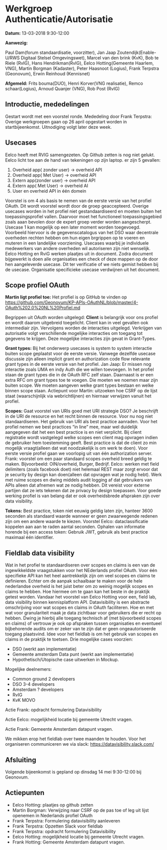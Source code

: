 # Werkgroep Authenticatie/Autorisatie

**Datum:** 13-03-2018 9:30-12:00

**Aanwezig:** 

Paul Dam(forum standaardisatie, voorzitter), Jan Jaap Zoutendijk(Enable-U/RWS Digitaal Stelsel Omgevingswet), Marcel van den brink (KvK), Bob te Riele (RvIG), Hans Hendrikman(RvIG), Eelco Hotting(Gemeente Haarlem, VNG), Martin Borgman (Kadaster), Peter Haasnoot (Logius), Frank Terpstra (Geonovum), Erwin Reinhoud (Kennisnet)

**Afgemeld:** Frits bouma(DUO), Henri Korver(VNG realisatie), Remco schaar(Logius), Arnoud Quanjer (VNG), Rob Post (RvIG)
##	Introductie, mededelingen

Gestart wordt met een voorstel ronde. Mededeling door Frank Terpstra: Overige werkgroepen gaan op 26 april opgestart worden in startbijeenkomst. Uitnodiging volgt later deze week.

## Usecases 

Eelco heeft met RVIG samengezeten. Op Github zetten is nog niet gelukt. Eelco licht toe aan de hand van tekeningen op zijn laptop.
er zijn 5 gevallen:
1.	Overheid app( zonder user) -> overheid API
2.	Overheid app( Met User) -> overheid API
3.	Extern app(zonder user)  -> overheid API
4.	Extern app( Met User) -> overheid AI
5.	User  en overheid API in één domein

Voorstel is om 4 als basis te nemen van de eerste versie van het profiel OAuth. Dit wordt voorstel wordt door de groep geaccepteerd. Overige usecases worden in het profiel niet gestandaardiseerd en moeten buiten het toepassingsprofiel vallen. Daarvoor moet het functioneel toepassingsgebied zoals aaan bevolen door de expert groep verder worden aangescherpt.
Usecase 1 kan mogelijk op een later moment worden toegevoegd. Voorbeeld hiervoor is de gegevenscatalogus van het DSO waar decentrale overheden rechten hebben om hun eigen brgrippen op te voeren en muteren in een landelijke voorziening.
Usecases waarbij je individuele medewerkers van andere overheden wil autoriseren zijn niet wenselijk.
Eelco Hotting en RviG werken plaatjes uit in document. Zodra document bijgewerkt is doen alle organisaties een check of deze mappen op de door hen aangeleverde usecase. Dit ter verificatie of we niets gemist hebben bij de usecase. Organisatie specificieke usecase verdwijnen uit het document.

## Scope profiel OAuth
**Martin ligt profiel toe:**
Het profiel is op GitHub te vinden op https://github.com/Geonovum/KP-APIs-OAuthNL/blob/master/4-OAuth%202.0%20NL%20Profiel.md

Begrippen uit OAuth worden uitgelegd:
**Client** is belangrijk voor ons profiel en wordt daarom uitgebreid toegelicht. Client kan in veel gevallen ook intermediair zijn.
Vervolgens worden de interacties uitgelegd. 
Verkrijgen van autorisatie volgt verschillende mogelijke interacties om toegang tot gegevens te krijgen. Deze mogelijke interacties zijn gevat in Grant-Types.

**Grant types:**
Bij het onderwerp usecases is system to system interactie buiten scope geplaatst voor de eerste versie. Vanwege dezelfde usecase discussie zijn alleen implicit grant en authorization code flow relevante grant types in de eerste versie van het profiel.
Jan Jaap: Er missen nog interactie zoals UMA en indy Auth die we willen toevoegen. In het profiel staan de grant types die in de OAuth RFC zelf staan. Daarnaast is er een extra RFC om grant types toe te voegen. Die moeten we noemen maar zijn buiten scope.
We moeten aangeven welke grant types bestaan en welke binnen scope staan.
Actiepunt voor Martin: uitzoeken hoe CSRF op de lijst staat (waarschijnlijk via webrichtlijnen) en hiernaar verwijzen vanuit het profiel.

**Scopes:**
Gaat voorstel van URIs goed met URI strategie DSO? 
Je beschrijft in de URI de resource en het recht binnen de resource.
Voor nu nog niet standaardiseren. Het gebruik van URI als best practice aanraden.
Voor het profiel nemen we best practices “in line” mee, maar wel duidelijk aangegeven dat het een best practice is en niet verplicht.
Bij client registratie wordt vastgelegd welke scopes een client mag opvragen indien de gebruiker hem toestemming geeft. Best practice is dat de client zo min mogelijk vraagt(alleen dat wat noodzakelijk is om werk te doen).
Voor eerste versie profiel gaan we voorlopig uit van één authorization server.
Frank: voorstel om een paar standaard scopes overheid breed geldig te maken. Bijvoorbeeld: OIN/overheid, Burger, Bedrijf.
Eelco: werken met field delimiters (zoals facebook doet) niet helemaal REST maar zorgt ervoor dat je security by design kan doen(alleen dat opvragen wat je nodig hebt). Werk met ruime scopes en dwing middels audit logging af dat gebruikers van APIs alleen dat afnemen wat ze nodig hebben. Dit vereist voor externe partijen dat ze iets tekenen dat ze privacy by design toepassen.
Voor goede werking profiel is van belang dat er ook overheidsbrede afspraken zijn over data visibility.

**Tokens:**
Best practice, token niet eeuwig geldig laten zijn, hanteer 3600 seconden als standaard waarde wanneer er geen zwaarwegende redenen zijn om een andere waarde te kiezen. Voorstel Eelco: dataclassificatie koppelen aan aan te raden aantal seconden.
Ophalen van informatie horende bij een access token:
Gebruik JWT, gebruik als best practice maximaal één identifier.


## Fieldlab data visibility
Wat in het profiel te standaardiseren over scopes en claims is een van de ingewikkeldste vraagstukken voor het NEderlands profiel OAuth. Voor één specifieke API kan het heel aantrekkelijk zijn om veel scopes en claims te definieren. Echter om de aanpak schaalbaar te maken voor de hele nederlandse overheid is het juist beter om zo weinig mogelijk scopes en claims te hebben.
Hoe hiermee om te gaan kan het beste in de praktijk getest worden. Vandaar het voorstel van Eelco Hotting voor een, field lab, data visibility binnen kennisplatform API.
Datavisibility is een abstracte omschrijving voor wat scopes en claims in OAuth faciliteren. Hoe en met wat voor granulariteit maak je data zichtbaar voor gebruikers die er recht op hebben. Dwing je hierbij alle toegang technisch af (met bijvoorbeeld scopes en claims) of vertrouw je ook op afspraken tussen organisaties en eventueel bijbehorende audits om er zeker van te zijn dat er geen ongeautoriseerde toegang plaatsvind.
Idee voor het fieldlab is om het gebruik van scopes en claims in de praktijk te toetsen.
Drie mogelijke cases voorzien:
* DSO (werkt aan implementatie)
* Gemeente amsterdam Data punt (werkt aan implementatie)
* Hypothetisch/Utopische case uitwerken in Mockup.

Mogelijke deelnemers: 
* Common ground 2 developers
* DSO 3-4 developers
* Amsterdam ? developers
* RvIG 
* KvK MOVO

Actie Frank: opdracht formulering Datavisibility

Actie Eelco: mogelijkheid locatie bij gemeente Utrecht vragen.

Actie Frank: Gemeente Amsterdam datapunt vragen.

We mikken erop het fieldlab over twee maanden te houden. Voor het organiseren communiceren we via slack: https://datavisibility.slack.com/


## Afsluiting
Volgende bijeenkomst is gepland op dinsdag 14 mei 9:30-12:00 bij Geonovum.

## Actiepunten
* Eelco Hotting: plaatjes op github zetten
* Martin Borgman: Verwijzing naar CSRF op de pas toe of leg uit lijst openemen in Nederlands profiel OAuth
* Frank Terpstra: Formulering datavisibility aanleveren
* Frank Terpstra: Opzetten Slack voor fieldlab
* Frank Terpstra: opdracht formulering Datavisibility
* Eelco Hotting: mogelijkheid locatie bij gemeente Utrecht vragen.
* Frank Hotting: Gemeente Amsterdam datapunt vragen.
